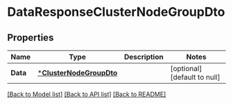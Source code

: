 # DataResponseClusterNodeGroupDto

## Properties
Name | Type | Description | Notes
------------ | ------------- | ------------- | -------------
**Data** | [***ClusterNodeGroupDto**](ClusterNodeGroupDto.md) |  | [optional] [default to null]

[[Back to Model list]](../README.md#documentation-for-models) [[Back to API list]](../README.md#documentation-for-api-endpoints) [[Back to README]](../README.md)


